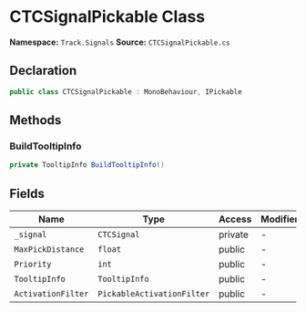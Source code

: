 # CTCSignalPickable Class

**Namespace:** `Track.Signals`
**Source:** `CTCSignalPickable.cs`

## Declaration

```csharp
public class CTCSignalPickable : MonoBehaviour, IPickable
```

## Methods

### BuildTooltipInfo

```csharp
private TooltipInfo BuildTooltipInfo()
```

## Fields

| Name | Type | Access | Modifiers |
|------|------|--------|-----------|
| `_signal` | `CTCSignal` | private | - |
| `MaxPickDistance` | `float` | public | - |
| `Priority` | `int` | public | - |
| `TooltipInfo` | `TooltipInfo` | public | - |
| `ActivationFilter` | `PickableActivationFilter` | public | - |

